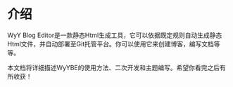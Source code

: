 # 介绍

WyY Blog Editor是一款静态Html生成工具，它可以依据既定规则自动生成静态Html文件，并自动部署至Git托管平台。你可以使用它来创建博客，编写文档等等。

本文档将详细描述WyYBE的使用方法、二次开发和主题编写。希望你看完之后有所收获！
